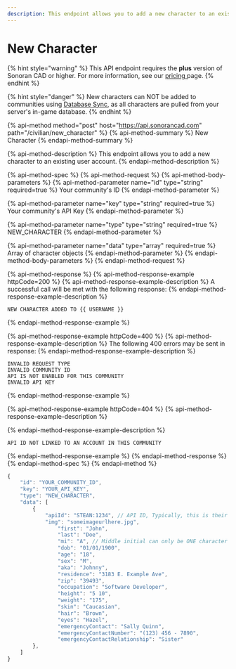 ```yaml
---
description: This endpoint allows you to add a new character to an existing user account.
---
```


# New Character

{% hint style="warning" %}
This API endpoint requires the **plus** version of Sonoran CAD or higher. For more information, see our [pricing ](../../../../pricing/faq/)page.
{% endhint %}

{% hint style="danger" %}
New characters can NOT be added to communities using [Database Sync](), as all characters are pulled from your server's in-game database.
{% endhint %}

{% api-method method="post" host="https://api.sonorancad.com" path="/civilian/new\_character" %}
{% api-method-summary %}
New Character
{% endapi-method-summary %}

{% api-method-description %}
This endpoint allows you to add a new character to an existing user account.
{% endapi-method-description %}

{% api-method-spec %}
{% api-method-request %}
{% api-method-body-parameters %}
{% api-method-parameter name="id" type="string" required=true %}
Your community's ID
{% endapi-method-parameter %}

{% api-method-parameter name="key" type="string" required=true %}
Your community's API Key
{% endapi-method-parameter %}

{% api-method-parameter name="type" type="string" required=true %}
NEW\_CHARACTER
{% endapi-method-parameter %}

{% api-method-parameter name="data" type="array" required=true %}
Array of character objects
{% endapi-method-parameter %}
{% endapi-method-body-parameters %}
{% endapi-method-request %}

{% api-method-response %}
{% api-method-response-example httpCode=200 %}
{% api-method-response-example-description %}
A successful call will be met with the following response:
{% endapi-method-response-example-description %}

```
NEW CHARACTER ADDED TO {{ USERNAME }}
```
{% endapi-method-response-example %}

{% api-method-response-example httpCode=400 %}
{% api-method-response-example-description %}
The following 400 errors may be sent in response:
{% endapi-method-response-example-description %}

```http
INVALID REQUEST TYPE
INVALID COMMUNITY ID
API IS NOT ENABLED FOR THIS COMMUNITY
INVALID API KEY
```
{% endapi-method-response-example %}

{% api-method-response-example httpCode=404 %}
{% api-method-response-example-description %}

{% endapi-method-response-example-description %}

```
API ID NOT LINKED TO AN ACCOUNT IN THIS COMMUNITY
```
{% endapi-method-response-example %}
{% endapi-method-response %}
{% endapi-method-spec %}
{% endapi-method %}

```javascript
{
    "id": "YOUR_COMMUNITY_ID",
    "key": "YOUR_API_KEY",
    "type": "NEW_CHARACTER",
    "data": [
        {
            "apiId": "STEAN:1234", // API ID, Typically, this is their STEAM Hex
            "img": "someimageurlhere.jpg",
    		    "first": "John",
    		    "last": "Doe",
    		    "mi": "A", // Middle initial can only be ONE character
    		    "dob": "01/01/1900",
    		    "age": "18",
    		    "sex": "M",
    	    	"aka": "Johnny",
    	    	"residence": "3183 E. Example Ave",
        		"zip": "39493",
        		"occupation": "Software Developer",
        		"height": "5 10",
        		"weight": "175",
        		"skin": "Caucasian",
        		"hair": "Brown",
        		"eyes": "Hazel",
        		"emergencyContact": "Sally Quinn",
        		"emergencyContactNumber": "(123) 456 - 7890",
        		"emergencyContactRelationship": "Sister"
        },
    ]
}
```

